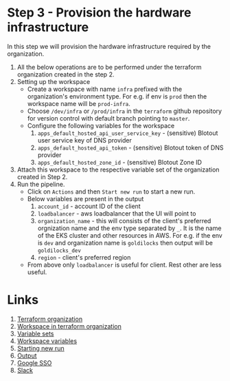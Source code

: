 # Step 3 - Provision the hardware infrastructure

In this step we will provision the hardware infrastructure required by the organization.

1. All the below operations are to be performed under the terraform organization created in the step 2.
2. Setting up the workspace
    - Create a workspace with name `infra` prefixed with the organization's environment type. For e.g. if env is `prod` then the workspace name will be `prod-infra`.
    - Choose `/dev/infra` or `/prod/infra` in the `terraform` github repository for version control with default branch pointing to `master`.
    - Configure the following variables for the workspace
        1. `apps_default_hosted_api_user_service_key` - (sensitive) Blotout user service key of DNS provider
        2. `apps_default_hosted_api_token` - (sensitive) Blotout token of DNS provider
        3. `apps_default_hosted_zone_id` - (sensitive) Blotout Zone ID
3. Attach this workspace to the respective variable set of the organization created in Step 2.
4. Run the pipeline.
    - Click on `Actions` and then `Start new run` to start a new run.
    - Below variables are present in the output
        1. `account_id` - account ID of the client
        2. `loadbalancer` - aws loadbalancer that the UI will point to
        3. `organization_name` - this will consists of the client's preferred orgnization name and the env type separated by `_`. It is the name of the EKS cluster and other resources in AWS. For e.g. if the env is `dev` and organization name is `goldilocks` then output will be `goldilocks_dev`
        4. `region` - client's preferred region
    - From above only `loadbalancer` is useful for client. Rest other are less useful.

# Links
1. [Terraform organization](../terraform/organization.md)
2. [Workspace in terraform organization](../terraform/workspace.md)
3. [Variable sets](../terraform/variable_sets.md)
4. [Workspace variables](../terraform/workspace_variables.md)
5. [Starting new run](../terraform/action.md#starting-new-run)
6. [Output](../terraform/action.md#output)
7. [Google SSO](../client/sso.md)
8. [Slack](../client/slack.md)